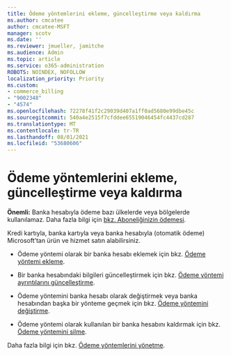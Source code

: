 ```yaml
---
title: Ödeme yöntemlerini ekleme, güncelleştirme veya kaldırma
ms.author: cmcatee
author: cmcatee-MSFT
manager: scotv
ms.date: ''
ms.reviewer: jmueller, jamitche
ms.audience: Admin
ms.topic: article
ms.service: o365-administration
ROBOTS: NOINDEX, NOFOLLOW
localization_priority: Priority
ms.custom:
- commerce_billing
- "9002348"
- "4574"
ms.openlocfilehash: 72278f41f2c29039d407a1ff0ad5680e99dbe45c
ms.sourcegitcommit: 540a4e2515f7cfddee65519046454fc4437cd287
ms.translationtype: MT
ms.contentlocale: tr-TR
ms.lasthandoff: 08/01/2021
ms.locfileid: "53680606"
---
```

# <a name="add-update-or-remove-payment-method"></a>Ödeme yöntemlerini ekleme, güncelleştirme veya kaldırma

**Önemli:** Banka hesabıyla ödeme bazı ülkelerde veya bölgelerde kullanılamaz. Daha fazla bilgi için [bkz. Aboneliğinizin ödemesi](/microsoft-365/commerce/billing-and-payments/pay-for-your-subscription). 

Kredi kartıyla, banka kartıyla veya banka hesabıyla (otomatik ödeme) Microsoft’tan ürün ve hizmet satın alabilirsiniz.

- Ödeme yöntemi olarak bir banka hesabı eklemek için bkz. [Ödeme yöntemi ekleme](/microsoft-365/commerce/billing-and-payments/manage-payment-methods#add-a-payment-method).

- Bir banka hesabındaki bilgileri güncelleştirmek için bkz. [Ödeme yöntemi ayrıntılarını güncelleştirme](/microsoft-365/commerce/billing-and-payments/manage-payment-methods#update-payment-method-details).

- Ödeme yöntemini banka hesabı olarak değiştirmek veya banka hesabından başka bir yönteme geçmek için bkz. [Ödeme yöntemini değiştirme](/microsoft-365/commerce/billing-and-payments/manage-payment-methods#replace-a-payment-method).

- Ödeme yöntemi olarak kullanılan bir banka hesabını kaldırmak için bkz. [Ödeme yöntemini silme](/microsoft-365/commerce/billing-and-payments/manage-payment-methods#delete-a-payment-method).

Daha fazla bilgi için bkz. [Ödeme yöntemlerini yönetme](/microsoft-365/commerce/billing-and-payments/manage-payment-methods).
